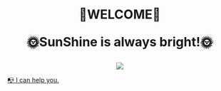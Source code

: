 <div align="center">
<h1>
    <p>💎WELCOME💎</p>
    <p>🌞SunShine is always bright!🌞</p>
</h1>
  
<p align = "center">
  <a href="#"><img src = "https://github-readme-stats.vercel.app/api/top-langs/?username=sunshine95331&layout=compact&hide=XSLT,Kotlin&theme=tokyonight&hide_border=true&line_height=27"></a>
<!--   <br><br> -->
<!--   <a href="https://git.io/streak-stats"><img src="https://github-readme-streak-stats.herokuapp.com?user=sunshine95331&theme=dark&mode=weekly&hide_total_contributions=true" alt="GitHub Streak" /></a> -->
<!--   <a href="#"><img src = "https://github-readme-stats.vercel.app/api?username=sunshine95331&hide_border=true&rank_icon=github&show_icons=true&include_all_commits=true&count_private=true&theme=tokyonight&line_height=27&show=reviews,discussions_started,discussions_answered,prs_merged,prs_merged_percentage"></a> -->
</p>

<p align="left">
<a href="mailto:sunshine95331@gmail.com">📭 I can help you.</a>
</p>

<!--
**sunshine95331/sunshine95331** is a ✨ _special_ ✨ repository because its `README.md` (this file) appears on your GitHub profile.

Here are some ideas to get you started:

- 🔭 I’m currently working on ...
- 🌱 I’m currently learning ...
- 👯 I’m looking to collaborate on ...
- 🤔 I’m looking for help with ...
- 💬 Ask me about ...
- 📫 How to reach me: ...
- 😄 Pronouns: ...
- ⚡ Fun fact: ...
-->
